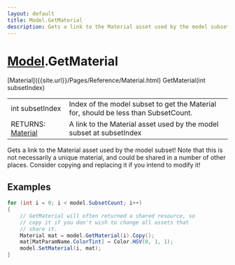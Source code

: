 ```yaml
---
layout: default
title: Model.GetMaterial
description: Gets a link to the Material asset used by the model subset! Note that this is not necessarily a unique material, and could be shared in a number of other places. Consider copying and replacing it if you intend to modify it!
---
```

# [Model]({{site.url}}/Pages/Reference/Model.html).GetMaterial

<div class='signature' markdown='1'>
[Material]({{site.url}}/Pages/Reference/Material.html) GetMaterial(int subsetIndex)
</div>

|  |  |
|--|--|
|int subsetIndex|Index of the model subset to get the              Material for, should be less than SubsetCount.|
|RETURNS: [Material]({{site.url}}/Pages/Reference/Material.html)|A link to the Material asset used by the model subset at subsetIndex|

Gets a link to the Material asset used by the model
subset! Note that this is not necessarily a unique material, and
could be shared in a number of other places. Consider copying and
replacing it if you intend to modify it!




## Examples

```csharp
for (int i = 0; i < model.SubsetCount; i++)
{
	// GetMaterial will often returned a shared resource, so 
	// copy it if you don't wish to change all assets that 
	// share it.
	Material mat = model.GetMaterial(i).Copy();
	mat[MatParamName.ColorTint] = Color.HSV(0, 1, 1);
	model.SetMaterial(i, mat);
}
```

